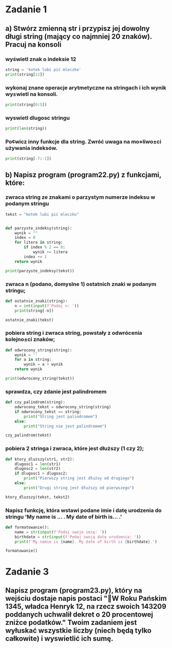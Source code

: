 # Zadanie 1
## a) Stwórz zmienną str i przypisz jej dowolny długi string (mający co najmniej 20 znaków). Pracuj na konsoli
### wyświetl znak o indeksie 12
```python
string = 'kotek lubi pić mleczko'
print(string[12])
```
### wykonaj znane operacje arytmetyczne na stringach i ich wynik wy±wietl na konsoli.
```python
print(string[0:5])
```
### wyswietl dlugosc stringu
```python
print(len(string))
```
### Po¢wicz inny funkcje dla string. Zwróć uwaga na mo»liwo±ci używania indeksów.
```python
print(string[-7:-1])
```
## b) Napisz program (program22.py) z funkcjami, które:
### zwraca string ze znakami o parzystym numerze indeksu w podanym stringu
```python
tekst = "kotek lubi pić mleczko"


def parzyste_indeksy(string):
    wynik = ""
    index = 0
    for litera in string:
        if index % 2 == 0:
            wynik += litera
        index += 1
    return wynik

print(parzyste_indeksy(tekst))
```
### zwraca n (podano, domyslne 1) ostatnich znaki w podanym stringu;
```python
def ostatnie_znaki(string):
    n = int(input(f'Podaj n: '))
    print(string[-n])

ostatnie_znaki(tekst)
```
### pobiera string i zwraca string, powstały z odwrócenia kolejno±ci znaków;
```python
def odwrocony_string(string):
    wynik = ''
    for a in string:
        wynik = a + wynik
    return wynik

print(odwrocony_string(tekst))
```

### sprawdza, czy zdanie jest palindromem
```python
def czy_palindrom(string):
    odwrocony_tekst = odwrocony_string(string)
    if odwrocony_tekst == string:
        print("String jest palindromem")
    else:
        print("String nie jest palindromem")

czy_palindrom(tekst)
```

### pobiera 2 stringa i zwraca, które jest dłuższy (1 czy 2);
```python
def ktory_dluzszy(str1, str2):
    dlugosc1 = len(str1)
    dlugosc2 = len(str2)
    if dlugosc1 > dlugosc2:
        print("Pierwszy string jest dłużsy od drugiego")
    else:
        print("Drugi string jest dłuższy od pierwszego")

ktory_dluzszy(tekst, tekst2)
```

### Napisz funkcję, która wstawi podane imie i datę urodzenia do stringu 'My name is ... . My date of birth is... .'
```python
def formatowanie():
    name = str(input(f'Podaj swoje imię: '))
    birthdate = str(input(f'Podaj swoją datę urodzenia: '))
    print(f'My namie is {name}. My date of birth is {birthdate}.')

formatowanie()
```

# Zadanie 3
## Napisz program (program23.py), który na wejściu dostaje napis postaci "W Roku Pańskim 1345, władca Henryk 12, na rzecz swoich 143209 poddanych uchwalił dekret o 20 procentowej zniżce podatków." Twoim zadaniem jest wyłuskać wszystkie liczby (niech będą tylko całkowite) i wyswietlić ich sumę.
```python

```
